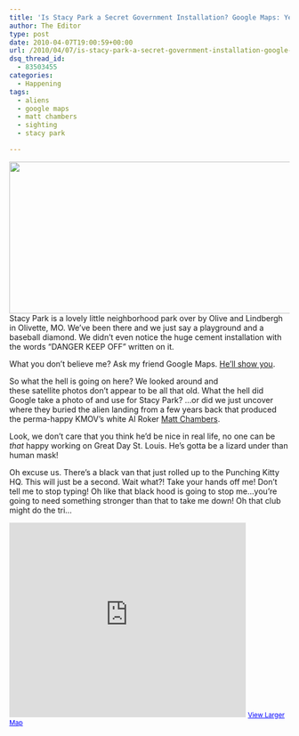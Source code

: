 ```yaml
---
title: 'Is Stacy Park a Secret Government Installation? Google Maps: Yes.'
author: The Editor
type: post
date: 2010-04-07T19:00:59+00:00
url: /2010/04/07/is-stacy-park-a-secret-government-installation-google-maps-yes/
dsq_thread_id:
  - 83503455
categories:
  - Happening
tags:
  - aliens
  - google maps
  - matt chambers
  - sighting
  - stacy park

---
```

[<img class="aligncenter size-full wp-image-3846" title="stacy_park_google_maps" src="http://punchingkitty.com/wp-content/uploads/2010/04/stacy_park_google_maps.jpg" alt="" width="600" height="273" srcset="http://media.punchingkitty.com/wordpress/2010/04/stacy_park_google_maps.jpg 600w, http://media.punchingkitty.com/wordpress/2010/04/stacy_park_google_maps-300x136.jpg 300w" sizes="(max-width: 600px) 100vw, 600px" />][1]Stacy Park is a lovely little neighborhood park over by Olive and Lindbergh in Olivette, MO. We&#8217;ve been there and we just say a playground and a baseball diamond. We didn&#8217;t even notice the huge cement installation with the words &#8220;DANGER KEEP OFF&#8221; written on it.

What you don&#8217;t believe me? Ask my friend Google Maps. <a href="http://maps.google.com/maps?f=q&source=s_q&hl=en&geocode=&q=stacy+park,+MO&sll=38.608822,-90.234339&sspn=0.007981,0.014076&ie=UTF8&hq=Stacy+Park&hnear=Stacy+Park,+Olivette,+MO+63132&ll=38.671539,-90.391989&spn=0.003987,0.007038&t=h&z=17" target="_blank">He&#8217;ll show you</a>.

So what the hell is going on here? We looked around and these satellite photos don&#8217;t appear to be all that old. What the hell did Google take a photo of and use for Stacy Park? &#8230;or did we just uncover where they buried the alien landing from a few years back that produced the perma-happy KMOV&#8217;s white Al Roker <a href="http://www.kmov.com/great-day-st-louis/about/Matt-Chambers-Great-Day-Bio-69685167.html" target="_blank">Matt Chambers</a>.

Look, we don&#8217;t care that you think he&#8217;d be nice in real life, no one can be _that_ happy working on Great Day St. Louis. He&#8217;s gotta be a lizard under than human mask!

Oh excuse us. There&#8217;s a black van that just rolled up to the Punching Kitty HQ. This will just be a second. Wait what?! Take your hands off me! Don&#8217;t tell me to stop typing! Oh like that black hood is going to stop me&#8230;you&#8217;re going to need something stronger than that to take me down! Oh that club might do the tri&#8230;

<iframe width="425" height="350" frameborder="0" scrolling="no" marginheight="0" marginwidth="0" src="http://maps.google.com/maps?f=q&source=s_q&hl=en&geocode=&q=stacy+park,+MO&sll=38.608822,-90.234339&sspn=0.007981,0.014076&ie=UTF8&hq=Stacy+Park&hnear=Stacy+Park,+Olivette,+MO+63132&t=h&ll=38.671489,-90.391667&spn=0.005864,0.00912&z=16&output=embed"></iframe>  
<small><a href="http://maps.google.com/maps?f=q&source=embed&hl=en&geocode=&q=stacy+park,+MO&sll=38.608822,-90.234339&sspn=0.007981,0.014076&ie=UTF8&hq=Stacy+Park&hnear=Stacy+Park,+Olivette,+MO+63132&t=h&ll=38.671489,-90.391667&spn=0.005864,0.00912&z=16" style="color:#0000FF;text-align:left">View Larger Map</a></small>

 [1]: http://punchingkitty.com/wp-content/uploads/2010/04/stacy_park_google_maps.jpg